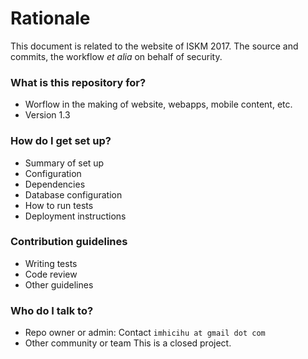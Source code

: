 # Rationale #

This document is related to the website of ISKM 2017. The source and commits, the workflow _et alia_ on behalf of security.

### What is this repository for? ###

* Worflow in the making of website, webapps, mobile content, etc.
* Version 1.3

### How do I get set up? ###

* Summary of set up
* Configuration
* Dependencies
* Database configuration
* How to run tests
* Deployment instructions

### Contribution guidelines ###

* Writing tests
* Code review
* Other guidelines

### Who do I talk to? ###

* Repo owner or admin:
     Contact `imhicihu at gmail dot com`
* Other community or team 
     This is a closed project.